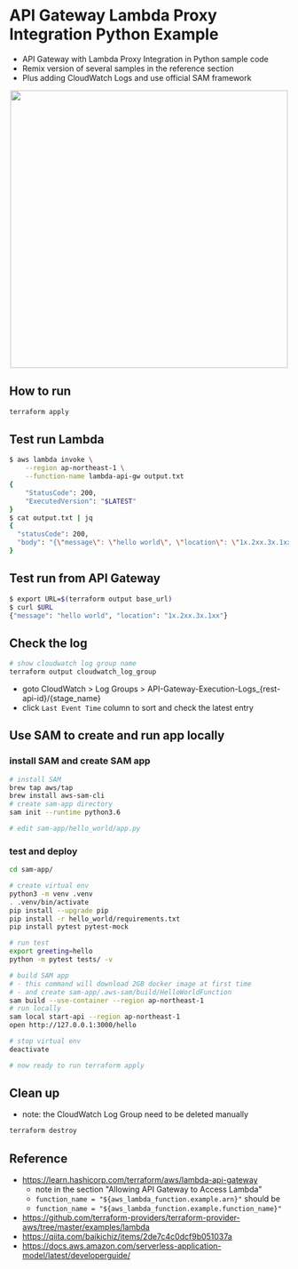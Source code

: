 # API Gateway Lambda Proxy Integration Python Example


* API Gateway with Lambda Proxy Integration in Python sample code
* Remix version of several samples in the reference section
* Plus adding CloudWatch Logs and use official SAM framework


<p align="center">
<img src="https://user-images.githubusercontent.com/44661517/51655362-ad77fa00-1fdf-11e9-82f2-f5fb6a4d1120.png" width="500">
</p>


## How to run

```bash
terraform apply
```


## Test run Lambda

```bash
$ aws lambda invoke \
    --region ap-northeast-1 \
    --function-name lambda-api-gw output.txt
{
    "StatusCode": 200,
    "ExecutedVersion": "$LATEST"
}
$ cat output.txt | jq
{
  "statusCode": 200,
  "body": "{\"message\": \"hello world\", \"location\": \"1x.2xx.3x.1xx\"}"
}
```


## Test run from API Gateway

```bash
$ export URL=$(terraform output base_url)
$ curl $URL
{"message": "hello world", "location": "1x.2xx.3x.1xx"}
```


## Check the log

```bash
# show cloudwatch log group name
terraform output cloudwatch_log_group
```

* goto CloudWatch > Log Groups > API-Gateway-Execution-Logs_{rest-api-id}/{stage_name}
* click `Last Event Time` column to sort and check the latest entry


## Use SAM to create and run app locally

### install SAM and create SAM app

```bash
# install SAM
brew tap aws/tap
brew install aws-sam-cli
# create sam-app directory
sam init --runtime python3.6

# edit sam-app/hello_world/app.py
```

### test and deploy

```bash
cd sam-app/

# create virtual env
python3 -m venv .venv
. .venv/bin/activate
pip install --upgrade pip
pip install -r hello_world/requirements.txt
pip install pytest pytest-mock

# run test
export greeting=hello
python -m pytest tests/ -v

# build SAM app
# - this command will download 2GB docker image at first time
# - and create sam-app/.aws-sam/build/HelloWorldFunction
sam build --use-container --region ap-northeast-1
# run locally
sam local start-api --region ap-northeast-1
open http://127.0.0.1:3000/hello

# stop virtual env
deactivate

# now ready to run terraform apply
```


## Clean up

* note: the CloudWatch Log Group need to be deleted manually

```bash
terraform destroy
```


## Reference

* https://learn.hashicorp.com/terraform/aws/lambda-api-gateway
  - note in the section "Allowing API Gateway to Access Lambda"
  - `function_name = "${aws_lambda_function.example.arn}"` should be
  - `function_name = "${aws_lambda_function.example.function_name}"`
* https://github.com/terraform-providers/terraform-provider-aws/tree/master/examples/lambda
* https://qiita.com/baikichiz/items/2de7c4c0dcf9b051037a
* https://docs.aws.amazon.com/serverless-application-model/latest/developerguide/
